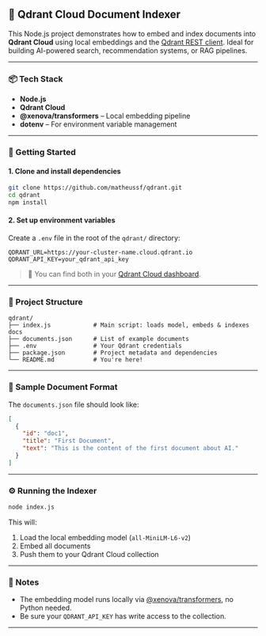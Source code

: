 ## 🧠 Qdrant Cloud Document Indexer

This Node.js project demonstrates how to embed and index documents into **Qdrant Cloud** using local embeddings and the [Qdrant REST client](https://www.npmjs.com/package/@qdrant/js-client-rest). Ideal for building AI-powered search, recommendation systems, or RAG pipelines.

---

### 📦 Tech Stack

- **Node.js**
- **Qdrant Cloud**
- **@xenova/transformers** – Local embedding pipeline
- **dotenv** – For environment variable management

---

### 🚀 Getting Started

#### 1. Clone and install dependencies

```bash
git clone https://github.com/matheussf/qdrant.git
cd qdrant
npm install
```

#### 2. Set up environment variables

Create a `.env` file in the root of the `qdrant/` directory:

```
QDRANT_URL=https://your-cluster-name.cloud.qdrant.io
QDRANT_API_KEY=your_qdrant_api_key
```

> 🔐 You can find both in your [Qdrant Cloud dashboard](https://cloud.qdrant.io/).

---

### 📂 Project Structure

```
qdrant/
├── index.js            # Main script: loads model, embeds & indexes docs
├── documents.json      # List of example documents
├── .env                # Your Qdrant credentials
├── package.json        # Project metadata and dependencies
└── README.md           # You're here!
```

---

### 📄 Sample Document Format

The `documents.json` file should look like:

```json
[
  {
    "id": "doc1",
    "title": "First Document",
    "text": "This is the content of the first document about AI."
  }
]
```

---

### ⚙️ Running the Indexer

```bash
node index.js
```

This will:

1. Load the local embedding model (`all-MiniLM-L6-v2`)
2. Embed all documents
3. Push them to your Qdrant Cloud collection

---

### 📌 Notes

- The embedding model runs locally via [@xenova/transformers](https://www.npmjs.com/package/@xenova/transformers), no Python needed.
- Be sure your `QDRANT_API_KEY` has write access to the collection.

---